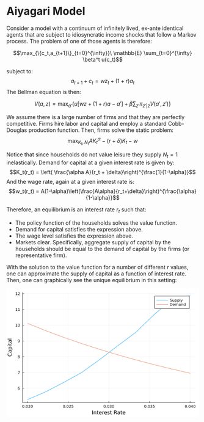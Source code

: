 # Aiyagari Model

Consider a model with a continuum of infinitely lived, ex-ante identical agents that are subject to idiosyncratic income shocks that follow a Markov process. The problem of one of those agents is therefore:

$$\max_{\{c_t,a_{t+1}\}_{t=0}^{\infty}}\ \mathbb{E} \sum_{t=0}^{\infty} \beta^t u(c_t)$$

subject to:
$$a_{t+1} + c_{t} = w z_{t} + (1+r)a_{t}$$
The Bellman equation is then:

$$V(a,z) = \max_{a'}\bigg\{ u[w z+(1+r)a-a'] + \beta \sum_{z'} \pi_{z'|z} V(a',z')\bigg\}$$

We assume there is a large number of firms and that they are perfectly competitive. Firms hire labor and capital and employ a standard Cobb-Douglas production function. Then, firms solve the static problem:
$$\max_{K_t,N_t} A K_{t}^{\alpha} - (r+\delta)K_t - w$$

Notice that since households do not value leisure they supply $N_t=1$ inelastically. Demand for capital at a given interest rate is given by:
$$K_t(r_t) = \left( \frac{\alpha A}{r_t + \delta}\right)^{\frac{1}{1-\alpha}}$$
And the wage rate, again at a given interest rate is:
$$w_t(r_t) = A(1-\alpha)\left(\frac{A\alpha}{r_t+\delta}\right)^{\frac{\alpha}{1-\alpha}}$$

Therefore, an equilibrium is an interest rate $r_t$ such that:
- The policy function of the households solves the value function.
- Demand for capital satisfies the expression above.
- The wage level satisfies the expression above.
- Markets clear. Specifically, aggregate supply of capital by the households should be equal to the demand of capital by the firms (or representative firm).

With the solution to the value function for a number of different $r$ values, one can approximate the supply of capital as a function of interest rate. Then, one can graphically see the unique equilibrium in this setting:

![image](demand_supply.png)